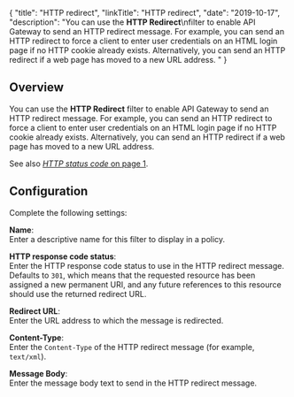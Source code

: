 {
"title": "HTTP redirect",
"linkTitle": "HTTP redirect",
"date": "2019-10-17",
"description": "You can use the **HTTP Redirect**\\nfilter to enable API Gateway to send an HTTP redirect message. For example, you can send an HTTP redirect to force a client to enter user credentials on an HTML login page if no HTTP cookie already exists. Alternatively, you can send an HTTP redirect if a web page has moved to a new URL address. "
}
﻿
<div id="p_connection_http_redirect_over">

Overview
--------

You can use the **HTTP Redirect**
filter to enable API Gateway to send an HTTP redirect message. For example, you can send an HTTP redirect to force a client to enter user credentials on an HTML login page if no HTTP cookie already exists. Alternatively, you can send an HTTP redirect if a web page has moved to a new URL address.

See also [*HTTP status code* on page 1](connection_http_status.htm).

</div>

<div id="p_connection_http_redirect_settings">

Configuration
-------------

Complete the following settings:

**Name**:\
Enter a descriptive name for this filter to display in a policy.

**HTTP response code status**:\
Enter the HTTP response code status to use in the HTTP redirect message. Defaults to `301`, which means that the requested resource has been assigned a new permanent URI, and any future references to this resource should use the returned redirect URL.

**Redirect URL**:\
Enter the URL address to which the message is redirected.

**Content-Type**:\
Enter the `Content-Type`
of the HTTP redirect message (for example, `text/xml`).

**Message Body**:\
Enter the message body text to send in the HTTP redirect message.

</div>
